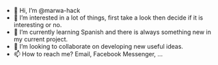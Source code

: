 - 👋 Hi, I’m @marwa-hack
- 👀 I’m interested in a lot of things, first take a look then decide if it is interesting or no.
- 🌱 I’m currently learning Spanish and there is always something new in my current project.
- 💞️ I’m looking to collaborate on developing new useful ideas.
- 📫 How to reach me? Email, Facebook Messenger, ...

<!---
marwa-hack/marwa-hack is a ✨ special ✨ repository because its `README.md` (this file) appears on your GitHub profile.
You can click the Preview link to take a look at your changes.
--->
